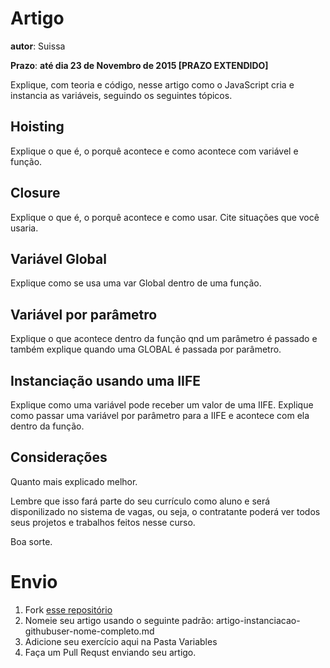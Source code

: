 # Artigo
**autor**: Suissa

**Prazo**: **até dia 23 de Novembro de 2015 [PRAZO EXTENDIDO]**

Explique, com teoria e código, nesse artigo como o JavaScript cria e instancia as variáveis, seguindo os seguintes tópicos.

## Hoisting

Explique o que é, o porquê acontece e como acontece com variável e função.

## Closure

Explique o que é, o porquê acontece e como usar. 
Cite situações que você usaria.

## Variável Global

Explique como se usa uma var Global dentro de uma função.

## Variável por parâmetro

Explique o que acontece dentro da função qnd um parâmetro é passado e também explique quando uma GLOBAL é passada por parâmetro.


## Instanciação usando uma IIFE

Explique como uma variável pode receber um valor de uma IIFE.
Explique como passar uma variável por parâmetro para a IIFE e acontece com ela dentro da função.


## Considerações

Quanto mais explicado melhor.

Lembre que isso fará parte do seu currículo como aluno e será disponilizado no sistema de vagas, ou seja, o contratante poderá ver todos seus projetos e trabalhos feitos nesse curso.

Boa sorte.

# Envio

1. Fork [esse repositório](https://github.com/Webschool-io/be-mean-instagram-artigos/) 
2. Nomeie seu artigo usando o seguinte padrão: artigo-instanciacao-githubuser-nome-completo.md
3. Adicione seu exercício aqui na Pasta Variables
4. Faça um Pull Requst enviando seu artigo.
